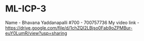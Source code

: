 # ML-ICP-3
Name - Bhavana Yaddanapalli 
#700 - 700757736
My video link - https://drive.google.com/file/d/1chZQI2LBjso0Fab9oZPMBur-euY0LumR/view?usp=sharing 

